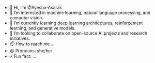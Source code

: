 - 👋 Hi, I’m @Ayesha-Asarak
- 👀 I’m interested in machine learning, natural language processing, and computer vision.
- 🌱 I’m currently learning  deep learning architectures, reinforcement learning, and generative models.
- 💞️ I’m looking to collaborate on open-source AI projects and research initiatives.
- 📫 How to reach me ...
- 😄 Pronouns: she/her
- ⚡ Fun fact: ...

<!---
Ayesha-Asarak/Ayesha-Asarak is a ✨ special ✨ repository because its `README.md` (this file) appears on your GitHub profile.
You can click the Preview link to take a look at your changes.
--->
